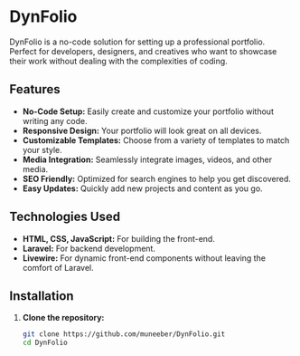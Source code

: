 # DynFolio

DynFolio is a no-code solution for setting up a professional portfolio. Perfect for developers, designers, and creatives who want to showcase their work without dealing with the complexities of coding.

## Features

- **No-Code Setup:** Easily create and customize your portfolio without writing any code.
- **Responsive Design:** Your portfolio will look great on all devices.
- **Customizable Templates:** Choose from a variety of templates to match your style.
- **Media Integration:** Seamlessly integrate images, videos, and other media.
- **SEO Friendly:** Optimized for search engines to help you get discovered.
- **Easy Updates:** Quickly add new projects and content as you go.

## Technologies Used

- **HTML, CSS, JavaScript:** For building the front-end.
- **Laravel:** For backend development.
- **Livewire:** For dynamic front-end components without leaving the comfort of Laravel.

## Installation

1. **Clone the repository:**
   ```bash
   git clone https://github.com/muneeber/DynFolio.git
   cd DynFolio
